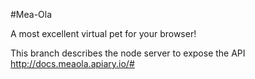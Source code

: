 #Mea-Ola

A most excellent virtual pet for your browser!

This branch describes the node server to expose the API  
http://docs.meaola.apiary.io/#
